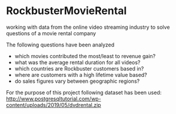 # RockbusterMovieRental
working with data from the online video streaming industry to solve questions of a movie rental company

The following questions have been analyzed
- which movies contributed the most/least to revenue gain?
- what was the average rental duration for all videos?
- which countries are Rockbuster customers based in?
- where are customers with a high lifetime value based?
- do sales figures vary between geographic regions?

For the purpose of this project following dataset has been used: http://www.postgresqltutorial.com/wp-content/uploads/2019/05/dvdrental.zip 
